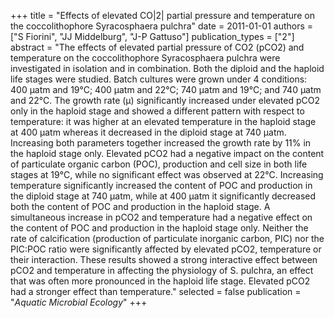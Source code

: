 +++
title = "Effects of elevated CO|2| partial pressure and temperature on the coccolithophore Syracosphaera pulchra"
date = 2011-01-01
authors = ["S Fiorini", "JJ Middelburg", "J-P Gattuso"]
publication_types = ["2"]
abstract = "The effects of elevated partial pressure of CO2 (pCO2) and temperature on the cocco­lithophore Syracosphaera pulchra were investigated in isolation and in combination. Both the diploid and the haploid life stages were studied. Batch cultures were grown under 4 conditions: 400 µatm and 19°C; 400 µatm and 22°C; 740 µatm and 19°C; and 740 µatm and 22°C. The growth rate (μ) ­significantly increased under elevated pCO2 only in the haploid stage and showed a different pattern with respect to temperature: it was higher at an elevated temperature in the haploid stage at 400 µatm whereas it decreased in the diploid stage at 740 µatm. Increasing both parameters together increased the growth rate by 11% in the haploid stage only. Elevated pCO2 had a negative impact on the content of particulate organic carbon (POC), production and cell size in both life stages at 19°C, while no significant effect was observed at 22°C. Increasing temperature significantly increased the content of POC and production in the diploid stage at 740 µatm, while at 400 µatm it significantly decreased both the content of POC and production in the haploid stage. A simultaneous increase in pCO2 and temperature had a negative effect on the content of POC and production in the haploid stage only. Neither the rate of calcification (production of particulate inorganic carbon, PIC) nor the PIC:POC ratio were significantly affected by elevated pCO2, temperature or their interaction. These results showed a strong interactive effect between pCO2 and temperature in affecting the physiology of S. pulchra, an effect that was often more pronounced in the haploid life stage. Elevated pCO2 had a stronger effect than temperature."
selected = false
publication = "*Aquatic Microbial Ecology*"
+++

